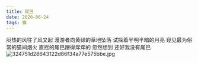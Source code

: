 ```yaml
---
title: 尾巴
date: 2020-06-24
tags: 猫
---
```

闷热的风往了风又起
漫游者向黄绿的草地坠落
试探着半明半暗的月亮
窥见最为俗常的猫间烟火
直摇的尾巴蹭得痒痒的
忽然想到
还好我没有尾巴
![324751d28643122d86f34a77e575bbe.jpg](https://i.loli.net/2020/06/30/tEWbKUHBopcA9vn.jpg)
